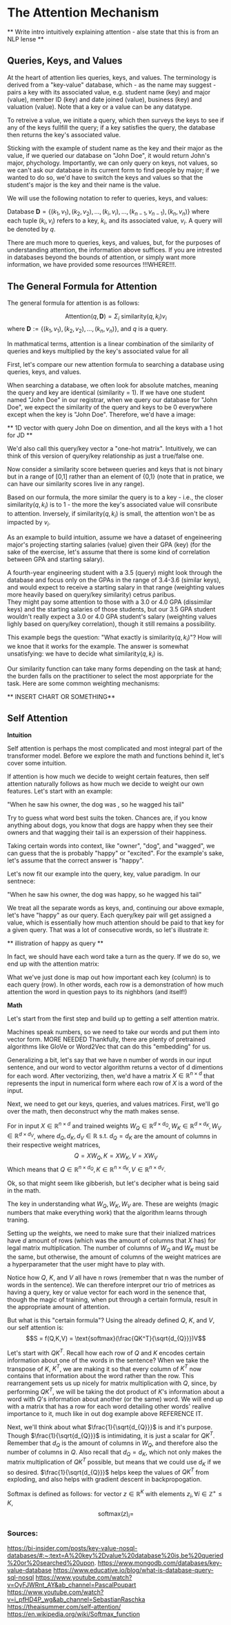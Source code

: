 # The Attention Mechanism

** Write intro intuitively explaining attention - alse state that this is from an NLP lense **

## Queries, Keys, and Values

At the heart of attention lies queries, keys, and values.  The terminology is derived from a "key-value" database, which - as the name may suggest - pairs a key with its associated value, e.g. student name (key) and major (value), member ID (key) and date joined (value), business (key) and valuation (value).  Note that a key or a value can be any datatype.

To retreive a value, we initiate a query, which then surveys the keys to see if any of the keys fullfill the query; if a key satisfies the query, the database then returns the key's associated value.  

Sticking with the example of student name as the key and their major as the value, if we queried our database on "John Doe", it would return John's major, phychology.  Importantly, we can only query on keys, not values, so we can't ask our database in its current form to find people by major; if we wanted to do so, we'd have to switch the keys and values so that the student's major is the key and their name is the value.

We will use the following notation to refer to queries, keys, and values:

Database $\textbf{D} = \lbrace(k_{1}, v_{1}), (k_{2}, v_{2}), ... , (k_{i}, v_{i}), ..., (k_{n-1}, v_{n-1}), (k_{n}, v_{n})\rbrace$ where each tuple $(k_{i}, v_{i})$ refers to a key, $k_{i}$, and its associated value, $v_{i}$.
A query will be denoted by $q$.

There are much more to queries, keys, and values, but, for the purposes of understanding attention, the information above suffices.  If you are intrested in databases beyond the bounds of attention, or simply want more information, we have provided some resources !!!WHERE!!!.

## The General Formula for Attention

The general formula for attention is as follows:

$$\textrm{Attention}(q, \textbf{D}) = \Sigma_{i}\textrm{ similarity}(q, k_{i})v_{i}$$ where $\textbf{D} := \lbrace(k_{1}, v_{1}), (k_{2}, v_{2}),...,(k_{n}, v_{n})\rbrace$, and $q$ is a query.

In mathmatical terms, attention is a linear combination of the similarity of queries and keys multiplied by the key's associated value for all 

First, let's compare our new attention formula to searching a database using queries, keys, and values.  

When searching a database, we often look for absolute matches, meaning the query and key are identical (similarity = 1).  If we have one student named "John Doe" in our registrar, when we query our database for "John Doe", we expect the similarity of the query and keys to be 0 everywhere except when the key is "John Doe".  Therefore, we'd have a image:

** 1D vector with query John Doe on dimention, and all the keys with a 1 hot for JD **

We'd also call this query/key vector a "one-hot matrix".  Intuitively, we can think of this version of query/key relationship as just a true/false one.

Now consider a similarity score between queries and keys that is not binary but in a range of \[0,1\] rather than an element of {0,1} (note that in pratice, we can have our similarity scores live in any range).

Based on our formula, the more similar the query is to a key - i.e., the closer $\textrm{similarity}(q, k_{i})$ is to 1 - the more the key's associated value will consribute to attention.  Inversely, if $\textrm{similarity}(q, k_{i})$ is small, the attention won't be as impacted by $v_{i}$. 

As an example to build intuition, assume we have a dataset of engeineering major's projecting starting salaries (value) given their GPA (key) (for the sake of the exercise, let's assume that there is some kind of correlation between GPA and starting salary).  

A fourth-year engineering student with a 3.5 (query) might look through the database and focus only on the GPAs in the range of 3.4-3.6 (similar keys), and would expect to receive a starting salary in that range (weighting values more heavily based on query/key similarity) cetrus paribus.  
They might pay some attention to those with a 3.0 or 4.0 GPA (dissimilar keys) and the starting salaries of those students, but our 3.5 GPA student wouldn't really expect a 3.0 or 4.0 GPA student's salary (weighting values lighly based on query/key correlation), though it still remains a possibility.

This example begs the question: "What exactly is $\textrm{similarity}(q, k_{i})$"?  How will we knoe that it works for the example.  The answer is somewhat unsatisfying: we have to decide what $\textrm{similarity}(q, k_{i})$ is.

Our similarity function can take many forms depending on the task at hand; the burden falls on the practitioner to select the most apporpriate for the task.  Here are some common weighting mechanisms:

** INSERT CHART OR SOMETHING**

## Self Attention

**Intuition**

Self attention is perhaps the most complicated and most integral part of the transformer model.  Before we explore the math and functions behind it, let's cover some intuition.  

If attention is how much we decide to weight certain features, then self attention naturally follows as how much we decide to weight our own features.  Let's start with an example:

"When he saw his owner, the dog was <blank>, so he wagged his tail"

Try to guess what word best suits the <blank> token.  Chances are, if you know anything about dogs, you know that dogs are happy when they see their owners and that wagging their tail is an experssion of their happiness.

Taking certain words into context, like "owner", "dog", and "wagged", we can guess that the <blank> is probably "happy" or "excited".  For the example's sake, let's assume that the correct answer is "happy".

Let's now fit our example into the query, key, value paradigm.  In our sentnece:

"When he saw his owner, the dog was happy, so he wagged his tail"

We treat all the separate words as keys, and, continuing our above exmaple, let's have "happy" as our query.  Each query/key pair will get assigned a value, which is essentially how much attention should be paid to that key for a given query.  That was a lot of consecutive words, so let's illustrate it:

** illistration of happy as query **

In fact, we should have each word take a turn as the query.  If we do so, we end up with the attention matrix:


What we've just done is map out how important each key (column) is to each query (row).  In other words, each row is a demonstration of how much attention the word in question pays to its nighbhors (and itself!)

**Math**

Let's start from the first step and build up to getting a self attention matrix.


Machines speak numbers, so we need to take our words and put them into vector form.  MORE NEEDED  Thankfully, there are plenty of pretrained algorithms like GloVe or Word2Vec that can do this "embedding" for us.  

Generalizing a bit, let's say that we have n number of words in our input sentence, and our word to vector algorithm returns a vector of d dimentions for each word.  After vectorizing, then, we'd have a matrix $X \in \mathbb{R}^{n \times d}$ that represents the input in numerical form where each row of $X$ is a word of the input.

Next, we need to get our keys, queries, and values matrices.  First, we'll go over the math, then deconstruct why the math makes sense.

For in input $X \in \mathbb{R}^{n \times d}$ and trained weights $W_{Q} \in \mathbb{R}^{d \times d_{Q}},  W_{K} \in \mathbb{R}^{d \times d_{K}}, W_{V} \in \mathbb{R}^{d \times d_{V}}$, where $d_{Q}, d_{K}, d_{V} \in \mathbb{R} \text{ s.t. } d_{Q} = d_{K}$ are the amount of columns in their respective weight matrices, $$Q = XW_{Q}, K = XW_{K}, V = XW_{V}$$
Which means that $Q \in \mathbb{R}^{n \times d_{Q}}, K \in \mathbb{R}^{n \times d_{K}}, V \in \mathbb{R}^{n \times d_{V}}$.

Ok, so that might seem like gibberish, but let's decipher what is being said in the math.

The key in understanding what $W_{Q}, W_{K}, W_{V}$ are.  These are weights (magic numbers that make everything work) that the algorithm learns through traning.  

Setting up the weights, we need to make sure that their inialized matrices have $d$ amount of rows (which was the amount of columns that $X$ has) for legal matrix multiplication.  The number of columns of $W_{Q}$ and $W_{K}$ must be the same, but otherwise, the amount of columns of the weight matrices are a hyperparameter that the user might have to play with.

Notice how $Q$, $K$, and $V$ all have n rows (remember that n was the number of words in the sentence).  We can therefore interpret our trio of metrices as having a query, key or value vector for each word in the senence that, though the magic of training, when put through a certain formula, result in the appropriate amount of attention.

But what is this "certain formula"?  Using the already defined $Q$, $K$, and $V$, our self attention is: $$S = f(Q,K,V) = \text{softmax}(\frac{QK^T}{\sqrt{d_{Q}}})V$$

Let's start with $QK^T$.  Recall how each row of $Q$ and $K$ encodes certain information about one of the words in the sentence?  When we take the transpose of $K$, $K^T$, we are making it so that every column of $K^T$ now contains that information about the word rather than the row.  This rearrangement sets us up nicely for matrix multiplication with $Q$, since, by performing $QK^T$, we will be taking the dot product of $K$'s information about a word with $Q$'s information about another (or the same) word.  We will end up with a matrix that has a row for each word detailing other words' realive importance to it, much like in out dog example above REFERENCE IT.

Next, we'll think about what $\frac{1}{\sqrt{d_{Q}}}$ is and it's purpose.  Though $\frac{1}{\sqrt{d_{Q}}}$ is intimidating, it is just a scalar for $QK^T$.  Remember that $d_{Q}$ is the amount of columns in $W_{Q}$, and therefore also the number of columns in $Q$.  Also recall that $d_{Q} = d_{K}$, which not only makes the matrix multiplication of $QK^T$ possible, but means that we could use $d_{K}$ if we so desired. $\frac{1}{\sqrt{d_{Q}}}$ helps keep the values of $QK^T$ from exploding, and also helps with gradient descent in backpropogation.


Softmax is defined as follows: for vector $z \in \mathbb{R}^K$ with elements $z_{i}, \forall i \in \mathbb{Z}^{+} \leq K$, $$ \text{softmax} (z)_{i} = $$


### Sources:
https://bi-insider.com/posts/key-value-nosql-databases/#:~:text=A%20key%2Dvalue%20database%20is,be%20queried%20or%20searched%20upon.
https://www.mongodb.com/databases/key-value-database
https://www.educative.io/blog/what-is-database-query-sql-nosql
https://www.youtube.com/watch?v=OyFJWRnt_AY&ab_channel=PascalPoupart
https://www.youtube.com/watch?v=i_pfHD4P_wg&ab_channel=SebastianRaschka
https://theaisummer.com/self-attention/
https://en.wikipedia.org/wiki/Softmax_function


